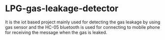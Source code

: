 # LPG-gas-leakage-detector
It is the iot based project mainly used for detecting the  gas leakage by using gas sensor and the HC-05  bluetooth is used  for connecting  to mobile phone for receiving the message when the gas is leaked.
